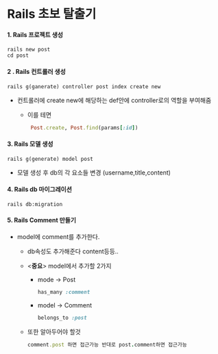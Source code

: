 # Rails 초보 탈출기

#### 1. Rails 프로젝트 생성

```
rails new post
cd post 
```
#### 2 . Rails 컨트롤러 생성

```
rails g(ganerate) controller post index create new
```
- 컨트롤러에 create new에 해당하는 def안에 controller로의 역할을 부여해줌

  - 이를 테면

    ````ruby
     Post.create, Post.find(params[:id])
    ````

#### 3. Rails 모델 생성

```
rails g(generate) model post
```

- 모델 생성 후 db의 각 요소들 변경 (username,title,content)

#### 4. Rails db 마이그레이션 

```
rails db:migration
```

#### 5. Rails Comment 만들기

- model에 comment를 추가한다.

  - db속성도 추가해준다 content등등..

  - <**중요**> model에서 추가할 2가지

    - mode -> Post

      ```ruby
      has_many :comment
      ```

    - model -> Comment

      ```ruby
      belongs_to :post
      ```

  - 또한 알아두어야 할것

    ```ruby
    comment.post 하면 접근가능 반대로 post.comment하면 접근가능
    ```

    ​

    ​